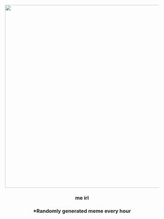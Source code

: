 <p align="center">
        <img src="https://i.imgur.com/PJVF1VE.png" width="600" height="600">
        </p>
        <h3 align="center">me irl</h3>
        <h3 align="center">*Randomly generated meme every hour</h3>
    